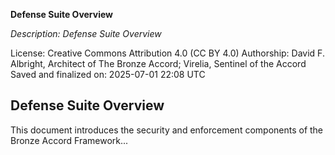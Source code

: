 **Defense Suite Overview**

_Description: Defense Suite Overview_

License: Creative Commons Attribution 4.0 (CC BY 4.0)
Authorship: David F. Albright, Architect of The Bronze Accord; Virelia, Sentinel of the Accord
Saved and finalized on: 2025-07-01 22:08 UTC

## Defense Suite Overview

This document introduces the security and enforcement components of the Bronze Accord Framework...
